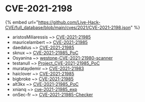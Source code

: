 # CVE-2021-2198
{% embed url="https://github.com/Live-Hack-CVE/full_database/blob/main/cves/2021/CVE-2021-2198.json" %}

* aristosMiliaressis ~> [CVE-2021-21985](https://www.alice-snow.ru/2021/database/cve-2021-2198/cve-2021-21985-aristosmiliaressis)
* mauricelambert ~> [CVE-2021-21985](https://www.alice-snow.ru/2021/database/cve-2021-2198/cve-2021-21985-mauricelambert)
* daedalus ~> [CVE-2021-21985](https://www.alice-snow.ru/2021/database/cve-2021-2198/cve-2021-21985-daedalus)
* sknux ~> [CVE-2021-21985_PoC](https://www.alice-snow.ru/2021/database/cve-2021-2198/cve-2021-21985_poc-sknux)
* Osyanina ~> [westone-CVE-2021-21980-scanner](https://www.alice-snow.ru/2021/database/cve-2021-2198/westone-cve-2021-21980-scanner-osyanina)
* testanull ~> [Project_CVE-2021-21985_PoC](https://www.alice-snow.ru/2021/database/cve-2021-2198/project_cve-2021-21985_poc-testanull)
* murataydemir ~> [CVE-2021-21983](https://www.alice-snow.ru/2021/database/cve-2021-2198/cve-2021-21983-murataydemir)
* haiclover ~> [CVE-2021-21985](https://www.alice-snow.ru/2021/database/cve-2021-2198/cve-2021-21985-haiclover)
* bigbroke ~> [CVE-2021-21985](https://www.alice-snow.ru/2021/database/cve-2021-2198/cve-2021-21985-bigbroke)
* alt3kx ~> [CVE-2021-21985_PoC](https://www.alice-snow.ru/2021/database/cve-2021-2198/cve-2021-21985_poc-alt3kx)
* xnianq ~> [cve-2021-21985_exp](https://www.alice-snow.ru/2021/database/cve-2021-2198/cve-2021-21985_exp-xnianq)
* onSec-fr ~> [CVE-2021-21985-Checker](https://www.alice-snow.ru/2021/database/cve-2021-2198/cve-2021-21985-checker-onsec-fr)